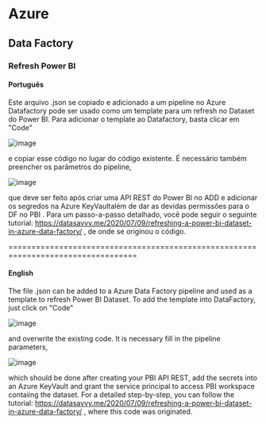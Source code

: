 # Azure 
## Data Factory
### Refresh Power BI

#### Português
Este arquivo .json se copiado e adicionado a um pipeline no Azure Datafactory pode ser usado como um template para um refresh no Dataset do Power BI. 
Para adicionar o template ao Datafactory, basta clicar em "Code"

![image](https://user-images.githubusercontent.com/45773133/123710073-7c512300-d844-11eb-940b-bcfc76ce94bd.png)

e copiar esse código no lugar do código existente. É necessário também preencher os parâmetros do pipeline,

![image](https://user-images.githubusercontent.com/45773133/123711069-372df080-d846-11eb-8c68-5ca4cbe28e7a.png)

que deve ser feito após criar uma API REST do Power BI no ADD e adicionar os segredos na Azure KeyVaultalém de dar as devidas permissões para o DF no PBI . Para um passo-a-passo detalhado, você pode seguir o seguinte tutorial: https://datasavvy.me/2020/07/09/refreshing-a-power-bi-dataset-in-azure-data-factory/ , de onde se originou o código.


==================================================================================


#### English
The file .json can be added to a Azure Data Factory pipeline and used as a template to refresh Power BI Dataset.
To add the template into DataFactory, just click on "Code" 

![image](https://user-images.githubusercontent.com/45773133/123710073-7c512300-d844-11eb-940b-bcfc76ce94bd.png)

and overwrite the existing code. It is necessary fill in the pipeline parameters,

![image](https://user-images.githubusercontent.com/45773133/123711069-372df080-d846-11eb-8c68-5ca4cbe28e7a.png)

which should be done after creating your PBI API REST, add the secrets into an Azure KeyVault and grant the service principal to access PBI workspace contaiing the dataset. For a detailed step-by-step, you can follow the tutorial: https://datasavvy.me/2020/07/09/refreshing-a-power-bi-dataset-in-azure-data-factory/ , where this code was originated.
